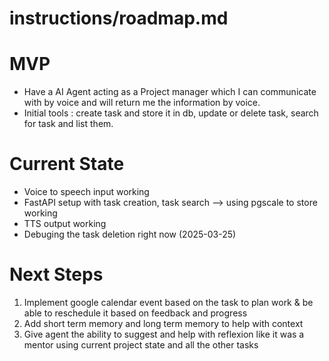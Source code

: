 # instructions/roadmap.md

# MVP
- Have a AI Agent acting as a Project manager which I can communicate with by voice and will return me the information by voice.
- Initial tools : create task and store it in db, update or delete task, search for task and list them.

# Current State
- Voice to speech input working
- FastAPI setup with task creation, task search --> using pgscale to store working
- TTS output working
- Debuging the task deletion right now (2025-03-25)

# Next Steps
1. Implement google calendar event based on the task to plan work & be able to reschedule it based on feedback and progress
2. Add short term memory and long term memory to help with context
3. Give agent the ability to suggest and help with reflexion like it was a mentor using current project state and all the other tasks


